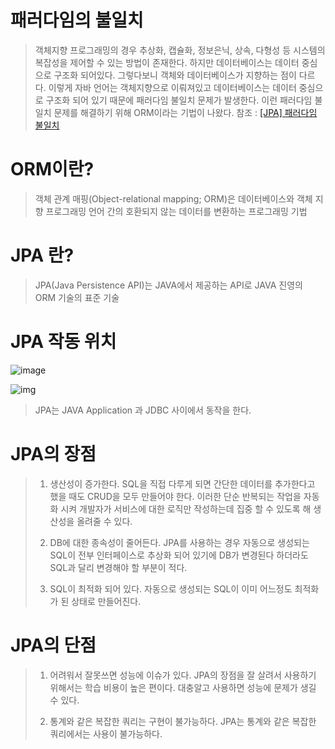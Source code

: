 
# 패러다임의 불일치

> 객체지향 프로그래밍의 경우 추상화, 캡슐화, 정보은닉, 상속, 다형성 등 시스템의 복잡성을 제어할 수 있는 방법이 존재한다.
> 하지만 데이터베이스는 데이터 중심으로 구조화 되어있다. 그렇다보니 객체와 데이터베이스가 지향하는 점이 다르다.
> 이렇게 자바 언어는 객체지향으로 이뤄져있고 데이터베이스는 데이터 중심으로 구조화 되어 있기 때문에 패러다임 불일치 문제가 발생한다.
> 이런 패러다임 불일치 문제를 해결하기 위해 ORM이라는 기법이 나왔다.
> 참조 : [[JPA] 패러다임 불일치](https://jgrammer.tistory.com/76)

# ORM이란?

> 객체 관계 매핑(Object-relational mapping; ORM)은 데이터베이스와 객체 지향 프로그래밍 언어 간의 호환되지 않는 데이터를 변환하는 프로그래밍 기법

# JPA 란?

> JPA(Java Persistence API)는 JAVA에서 제공하는 API로 JAVA 진영의 ORM 기술의 표준 기술

# JPA 작동 위치
![image](https://user-images.githubusercontent.com/73545607/127669762-cf725443-9b07-4c5a-822e-2342bd779c3b.png)

![img](https://user-images.githubusercontent.com/73545607/127676415-1205d6a1-0da8-411c-9f39-19560f3e357e.png)

> JPA는 JAVA Application 과 JDBC 사이에서 동작을 한다.


# JPA의 장점

> 1. 생산성이 증가한다.
> SQL을 직접 다루게 되면 간단한 데이터를 추가한다고 했을 때도 CRUD을 모두 만들어야 한다.
> 이러한 단순 반복되는 작업을 자동화 시켜 개발자가 서비스에 대한 로직만 작성하는데 집중 할 수 있도록 해 생산성을 올려줄 수 있다.
> 
> 2. DB에 대한 종속성이 줄어든다.
> JPA를 사용하는 경우 자동으로 생성되는 SQL이 전부 인터페이스로 추상화 되어 있기에 DB가 변경된다 하더라도 SQL과 달리 변경해야 할 부분이 적다.
> 
> 3. SQL이 최적화 되어 있다.
> 자동으로 생성되는 SQL이 이미 어느정도 최적화가 된 상태로 만들어진다. 



# JPA의 단점

> 1. 어려워서 잘못쓰면 성능에 이슈가 있다.
> JPA의 장점을 잘 살려서 사용하기 위해서는 학습 비용이 높은 편이다. 
> 대충알고 사용하면 성능에 문제가 생길 수 있다.
> 
> 2. 통계와 같은 복잡한 쿼리는 구현이 불가능하다.
> JPA는 통계와 같은 복잡한 쿼리에서는 사용이 불가능하다.



